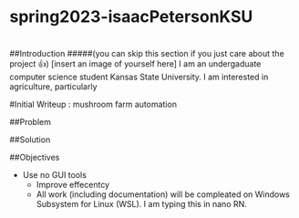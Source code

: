# spring2023-isaacPetersonKSU
# 
#

##Introduction 
#####(you can skip this section if you just care about the project 👍)
[insert an image of yourself here]
I am an undergaduate computer science student Kansas State University. I am interested in agriculture, particularly 



 
#Initial Writeup : mushroom farm automation

##Problem

##Solution

##Objectives

* Use no GUI tools
	* Improve effecentcy
	* All work (including documentation) will be compleated on Windows Subsystem for Linux (WSL). I am typing this in nano RN.


